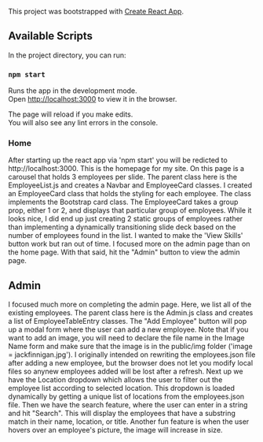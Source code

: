 This project was bootstrapped with [Create React App](https://github.com/facebook/create-react-app).

## Available Scripts

In the project directory, you can run:

### `npm start`

Runs the app in the development mode.<br>
Open [http://localhost:3000](http://localhost:3000) to view it in the browser.

The page will reload if you make edits.<br>
You will also see any lint errors in the console.

### Home
After starting up the react app via 'npm start' you will be redicted to http://localhost:3000.
This is the homepage for my site. On this page is a carousel that holds 3 employees per slide.
The parent class here is the EmployeeList.js and creates a Navbar and EmployeeCard classes.
I created an EmployeeCard class that holds the styling for each employee. The class implements 
the Bootstrap card class. The EmployeeCard takes a group prop, either 1 or 2, and displays
that particular group of employees. While it looks nice, I did end up just creating 2 static 
groups of employees rather than implementing a dynamically transitioning slide deck based on 
the number of employees found in the list. I wanted to make the 'View Skills' button work but 
ran out of time. I focused more on the admin page than on the home page. With that said, hit 
the "Admin" button to view the admin page.

## Admin
I focused much more on completing the admin page. Here, we list all of the existing employees.
The parent class here is the Admin.js class and creates a list of EmployeeTableEntry classes.
The "Add Employee" button will pop up a modal form where the user can add a new employee.
Note that if you want to add an image, you will need to declare the file name in the Image Name
form and make sure that the image is in the public/img folder ('image = jackfinnigan.jpg'). 
I originally intended on rewriting the employees.json file after adding a new employee, but the 
browser does not let you modify local files so anynew employees added will be lost after a refresh. Next up we have 
the Location dropdown which allows the user to filter out the employee list according to selected 
location. This dropdown is loaded dynamically by getting a unique list of locations from the 
employees.json file. Then we have the search feature, where the user can enter in a string and hit
"Search". This will display the employees that have a substring match in their name, location, or 
title. Another fun feature is when the user hovers over an employee's picture, the image will 
increase in size.

